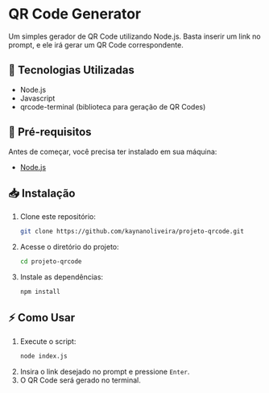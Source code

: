 # QR Code Generator

Um simples gerador de QR Code utilizando Node.js. Basta inserir um link no prompt, e ele irá gerar um QR Code correspondente.

## 🚀 Tecnologias Utilizadas

- Node.js
- Javascript
- qrcode-terminal (biblioteca para geração de QR Codes)

## 📌 Pré-requisitos

Antes de começar, você precisa ter instalado em sua máquina:
- [Node.js](https://nodejs.org/)

## 📥 Instalação

1. Clone este repositório:
   ```bash
   git clone https://github.com/kaynanoliveira/projeto-qrcode.git
   ```
2. Acesse o diretório do projeto:
   ```bash
   cd projeto-qrcode
   ```
3. Instale as dependências:
   ```bash
   npm install
   ```

## ⚡ Como Usar

1. Execute o script:
   ```bash
   node index.js
   ```
2. Insira o link desejado no prompt e pressione `Enter`.
3. O QR Code será gerado no terminal.

